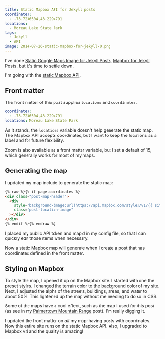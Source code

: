 ```yaml
---
title: Static Mapbox API for Jekyll posts
coordinates:
  - -73.7236504,43.2294791
locations:
  - Moreau Lake State Park
tags:
  - Jekyll
  - API
image: 2014-07-26-static-mapbox-for-jekyll-0.png
---
```


I've done [Static Google Maps Image for Jekyll Posts](/code/google-maps-images-api-for-jekyll/), [Mapbox for Jekyll Posts](/code/mapbox-for-jekyll-posts/), but it's time to settle down.

I'm going with the [static Mapbox API](https://www.mapbox.com/developers/api/static/).

## Front matter

The front matter of this post supplies `locations` and `coordinates`.

```yaml
coordinates:
  - -73.7236504,43.2294791
locations: Moreau Lake State Park
```

As it stands, the `locations` variable doesn't help generate the static map. The Mapbox API accepts coordinates, but I want to keep the locations as a label and for future flexibility.

Zoom is also available as a front matter variable, but I set a default of 15, which generally works for most of my maps.

## Generating the map

I updated my map include to generate the static map:

```html
{% raw %}{% if page.coordinates %}
<div class="post-map-header">
  <div
    style="background-image:url(https://api.mapbox.com/styles/v1/{{ site.mapid }}/{% for coordinate in page.coordinates limit:1 %}{{ coordinate }}{% endfor %},{% if page.zoom %}{{ page.zoom }}{% else %}15{% endif %}/1280x300.png?access_token={{ site.mapbox-token }})"
    class="post-location-image"
  ></div>
</div>
{% endif %}{% endraw %}
```

I placed my public API token and mapid in my config file, so that I can quickly edit those items when necessary.

Now a static Mapbox map will generate when I create a post that has coordinates defined in the front matter.

## Styling on Mapbox

To style the map, I opened it up on the Mapbox site. I started with one the preset styles. I changed the terrain color to the background color of my site. Next, I adjusted the alpha of the streets, buildings, areas, and water to about 50%. This lightened up the map without me needing to do so in CSS.

Some of the maps have a cool effect, such as the map I used for this post (as see in my [Palmertown Mountain Range](/adventures/palmertown-mountain-range/) post). I'm really digging it.

I updated the front matter on _all_ my map-having posts with coordinates. Now this entire site runs on the static Mapbox API. Also, I upgraded to Mapbox v4 and the quality is amazing!
